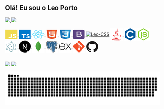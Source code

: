 ## Olá! Eu sou o Leo Porto
 <div>
  <a href="https://github.com/leoportogtr86">
  <img height="180em" src="https://github-readme-stats.vercel.app/api?username=leoportogtr86&show_icons=true&theme=dracula&include_all_commits=true&count_private=true"/>
  <img height="180em" src="https://github-readme-stats.vercel.app/api/top-langs/?username=leoportogtr86&layout=compact&langs_count=7&theme=dracula"/>
</div>
 
 
<div style="display: inline_block"><br>
  <img align="center" alt="Leo-Js" height="30" width="40" src="https://raw.githubusercontent.com/devicons/devicon/master/icons/javascript/javascript-plain.svg">
  <img align="center" alt="Leo-Ts" height="30" width="40" src="https://raw.githubusercontent.com/devicons/devicon/master/icons/typescript/typescript-plain.svg">
  <img align="center" alt="Leo-React" height="30" width="40" src="https://raw.githubusercontent.com/devicons/devicon/master/icons/react/react-original.svg">
  <img align="center" alt="Leo-HTML" height="30" width="40" src="https://raw.githubusercontent.com/devicons/devicon/master/icons/html5/html5-original.svg">
  <img align="center" alt="Leo-CSS" height="30" width="40" src="https://raw.githubusercontent.com/devicons/devicon/master/icons/css3/css3-original.svg">
  <img align="center" alt="Leo-CSS" height="30" width="40" src="https://raw.githubusercontent.com/devicons/devicon/master/icons/bootstrap/bootstrap-plain.svg"> 
  <img align="center" alt="Leo-CSS" height="40" width="40" src="https://icons-for-free.com/iconfiles/png/512/cypress-1324440144114984250.png">
  <img align="center" alt="Leo-CSS" height="40" width="40" src="https://raw.githubusercontent.com/devicons/devicon/master/icons/java/java-plain.svg">
  <img align="center" alt="Leo-CSS" height="40" width="40" src="https://raw.githubusercontent.com/devicons/devicon/master/icons/c/c-plain.svg">
  <img align="center" alt="Leo-CSS" height="40" width="40" src="https://raw.githubusercontent.com/devicons/devicon/master/icons/nodejs/nodejs-plain.svg">
  <img align="center" alt="Leo-CSS" height="40" width="40" src="https://raw.githubusercontent.com/devicons/devicon/master/icons/electron/electron-original.svg">
  <img align="center" alt="Leo-CSS" height="40" width="40" src="https://github.com/devicons/devicon/raw/master/icons/nextjs/nextjs-original.svg">
  <img align="center" alt="Leo-CSS" height="40" width="40" src="https://github.com/devicons/devicon/raw/master/icons/mongodb/mongodb-original.svg">
  <img align="center" alt="Leo-CSS" height="40" width="40" src="https://github.com/devicons/devicon/raw/master/icons/postgresql/postgresql-original.svg">
  <img align="center" alt="Leo-CSS" height="40" width="40" src="https://github.com/devicons/devicon/raw/master/icons/express/express-original.svg">
  <img align="center" alt="Leo-CSS" height="40" width="40" src="https://github.com/devicons/devicon/raw/master/icons/git/git-original.svg">
  <img align="center" alt="Leo-CSS" height="40" width="40" src="https://github.com/devicons/devicon/raw/master/icons/github/github-original.svg"> 
  
</div>
  
  ##
 
<div> 
  
  <a href = "mailto:leonardoreisporto@gmail.com"><img src="https://img.shields.io/badge/-Gmail-%23333?style=for-the-badge&logo=gmail&logoColor=white" target="_blank"></a>
  <a href="https://www.linkedin.com/in/leoportogtr/" target="_blank"><img src="https://img.shields.io/badge/-LinkedIn-%230077B5?style=for-the-badge&logo=linkedin&logoColor=white" target="_blank"></a> 
 
  ![Snake animation](https://github.com/leoportogtr86/leoportogtr86/blob/output/github-contribution-grid-snake.svg)
 
</div>
